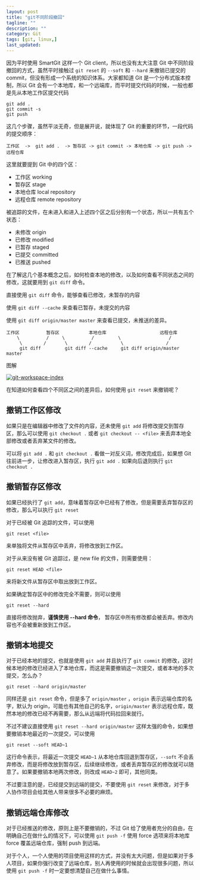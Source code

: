 ```yaml
---
layout: post
title: "git不同阶段撤回"
tagline: ""
description: ""
category: Git
tags: [git, linux,]
last_updated: 
---
```


因为平时使用 SmartGit 这样一个 Git client，所以也没有太大注意 Git 中不同阶段撤回的方式，虽然平时接触过 `git reset` 的 `--soft` 和 `--hard` 来撤销已提交的 commit，但没有形成一个系统的知识体系。大家都知道 Git 是一个分布式版本控制，所以 Git 会有一个本地库，和一个远端库，而平时提交代码的时候，一般也都是先从本地工作区提交代码

    git add .
    git commit -s
    git push

这几个步骤，虽然平淡无奇，但是展开说，就体现了 Git 的重要的环节，一段代码的提交顺序：

    工作区  ->  git add .  -> 暂存区 -> git commit -> 本地仓库 -> git push -> 远程仓库

这里就要提到 Git 中的四个区：

- 工作区 working
- 暂存区 stage
- 本地仓库 local repository
- 远程仓库 remote repository
 
被追踪的文件，在未进入和进入上述四个区之后分别有一个状态，所以一共有五个状态：

- 未修改 origin
- 已修改 modified
- 已暂存 staged
- 已提交 committed
- 已推送 pushed

在了解这几个基本概念之后，如何检查本地的修改，以及如何查看不同状态之间的修改，这就要用到 `git diff` 命令。

直接使用 `git diff` 命令，能够查看已修改，未暂存的内容

使用 `git diff --cache` 来查看已暂存，未提交的内容

使用 `git diff origin/master master` 来查看已提交，未推送的差异。

    工作区          暂存区           本地仓库                    远程仓库
        \          /     \          /         \                  /
         \        /       \        /           \                /
         git diff         git diff --cache     git diff origin/master master

图解

<a data-flickr-embed="true"  href="https://www.flickr.com/gp/einverne/R927Q2" title="git-workspace-index"><img src="https://farm5.staticflickr.com/4542/38790411392_f7cc4c64a3_z.jpg" alt="git-workspace-index"></a><script async src="//embedr.flickr.com/assets/client-code.js" charset="utf-8"></script>

在知道如何查看四个不同区之间的差异后，如何使用 `git reset` 来撤销呢？

## 撤销工作区修改
如果只是在编辑器中修改了文件的内容，还未使用 `git add` 将修改提交到暂存区，那么可以使用 `git checkout .` 或者 `git checkout -- <file>` 来丢弃本地全部修改或者丢弃某文件的修改。

可以将 `git add .` 和 `git checkout .` 看做一对反义词，修改完成后，如果想 Git 往前进一步，让修改进入暂存区，执行 `git add .` 如果向后退则执行 `git checkout .` 

## 撤销暂存区修改

如果已经执行了 `git add`，意味着暂存区中已经有了修改，但是需要丢弃暂存区的修改，那么可以执行 `git reset` 

对于已经被 Git 追踪的文件，可以使用

    git reset <file>

来单独将文件从暂存区中丢弃，将修改放到工作区。

对于从来没有被 Git 追踪过，是 new file 的文件，则需要使用：

    git reset HEAD <file>

来将新文件从暂存区中取出放到工作区。

如果确定暂存区中的修改完全不需要，则可以使用 

    git reset --hard 

直接将修改抛弃，**谨慎使用 --hard 命令**， 暂存区中所有修改都会被丢弃。修改内容也不会被重新放到工作区。

## 撤销本地提交

对于已经本地的提交，也就是使用 `git add` 并且执行了 `git commit` 的修改，这时候本地的修改已经进入了本地仓库，而这是需要撤销这一次提交，或者本地的多次提交，怎么办？

    git reset --hard origin/master

同样还是 `git reset` 命令，但是多了 `origin/master` ，`origin` 表示远端仓库的名字，默认为 origin，可能也有其他自己的名字，`origin/master` 表示远程仓库，既然本地的修改已经不再需要，那么从远端将代码拉回来就行。

不过不建议直接使用 `git reset --hard origin/master` 这样太强的命令，如果想要撤销本地最近的一次提交，可以使用

    git reset --soft HEAD~1

这行命令表示，将最近一次提交 `HEAD~1` 从本地仓库回退到暂存区，`--soft` 不会丢弃修改，而是将修改放到暂存区，后续继续修改，或者丢弃暂存区的修改就可以随意了。如果要撤销本地两次修改，则改成 `HEAD~2` 即可，其他同类。

不过要注意的是，已经提交到远端的提交，不要使用 `git reset` 来修改，对于多人协作项目会给其他人带来很多不必要的麻烦。

## 撤销远端仓库修改

对于已经推送的修改，原则上是不要撤销的，不过 Git 给了使用者充分的自由，在明确自己在做什么的情况下，可以使用 `git push -f` 使用 force 选项来将本地库 force 覆盖远端仓库，强制 push 到远端。

对于个人，一个人使用的项目使用这样的方式，并没有太大问题，但是如果对于多人项目，如果你强行改变了远端仓库，别人再使用的时候就会出现很多问题，所以使用 `git push -f` 时一定要想清楚自己在做什么事情。


